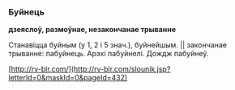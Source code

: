 ### Буйнець
**дзеяслоў, размоўнае, незакончанае трыванне**

Станавіцца буйным (у 1, 2 і 5 знач.), буйнейшым. || закончанае трыванне: пабуйнець. Арэхі пабуйнелі. Дождж пабуйнеў.

<a rel="author">[http://rv-blr.com/](http://rv-blr.com/slounik.jsp?letterId=0&maskId=0&pageId=432)</a>
